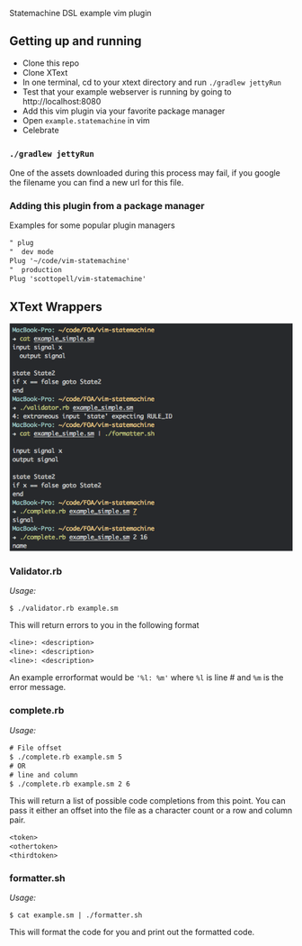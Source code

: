 Statemachine DSL example vim plugin

## Getting up and running
- Clone this repo
- Clone XText
- In one terminal, cd to your xtext directory and run `./gradlew jettyRun`
- Test that your example webserver is running by going to http://localhost:8080
- Add this vim plugin via your favorite package manager
- Open `example.statemachine` in vim
- Celebrate

### `./gradlew jettyRun`
One of the assets downloaded during this process may fail, if you google the
filename you can find a new url for this file.

### Adding this plugin from a package manager

Examples for some popular plugin managers
```vimscript
" plug
"  dev mode
Plug '~/code/vim-statemachine'
"  production
Plug 'scottopell/vim-statemachine'
```

## XText Wrappers
![usages](example_usages.png)

### Validator.rb

*Usage:*
```shell
$ ./validator.rb example.sm
```

This will return errors to you in the following format

```
<line>: <description>
<line>: <description>
<line>: <description>
```

An example errorformat would be `'%l: %m'` where `%l` is line # and `%m` is
the error message.

### complete.rb

*Usage:*
```shell
# File offset
$ ./complete.rb example.sm 5
# OR
# line and column
$ ./complete.rb example.sm 2 6
```

This will return a list of possible code completions from this point.
You can pass it either an offset into the file as a character count or a
row and column pair.

```
<token>
<othertoken>
<thirdtoken>
```

### formatter.sh

*Usage:*
```shell
$ cat example.sm | ./formatter.sh
```

This will format the code for you and print out the formatted code.
